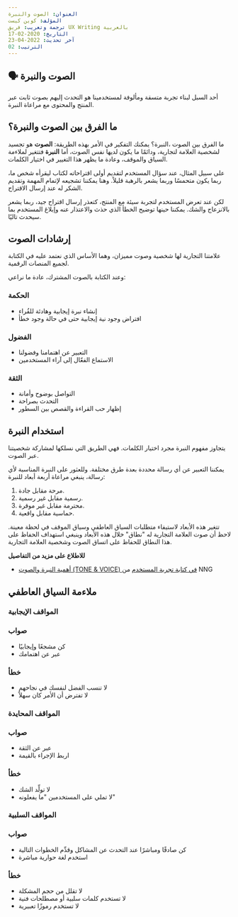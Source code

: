 ```yaml
---
العنوان: الصوت والنبرة
المؤلف: كوين كيست
ترجمة وتعريب: فريق UX Writing بالعربية
التاريخ: 2020-02-17
آخر تحديث: 2022-04-23
الترتيب: 02
---
```


## 🗣 الصوت والنبرة
أحد السبل لبناء تجربة متسقة ومألوفة لمستخدمينا هو التحدث إليهم بصوت ثابت عبر المنتج والمحتوى مع مراعاة النبرة.

## ما الفرق بين الصوت والنبرة؟

ما الفرق بين الصوت ،النبرة؟ يمكنك التفكير في الأمر بهذه الطريقة: **الصوت** هو تجسيد لشخصية العلامة لتجارية، ودائمًا ما يكون لديها نفس الصوت، أما **النبرة** فتتغير لملاءمة السياق والموقف، وعادة ما يظهر هذا التغيير في اختيار الكلمات.

على سبيل المثال، عند سؤال المستخدم لتقديم أولى اقتراحاته لكتاب ليقرأه شخص ما، ربما يكون متحمسًا وربما يشعر بالرهبة قليلاً. وهنا يمكننا تشجيعه لإتمام المهمة وتقديم الشكر له عند إرسال الاقتراح.

لكن عند تعرض المستخدم لتجربة سيئة مع المنتج، كتعذر إرسال اقتراح جيد، ربما يشعر بالانزعاج والشك. يمكننا حينها توضيح الخطأ الذي حذث والاعتذار عنه وإبلاغ المستخدم بما سيحدث تاليًا.

## إرشادات الصوت

علامتنا التجارية لها شخصية وصوت مميزان، وهما الأساس الذي نعتمد عليه في الكتابة لجميع المنصات الرقمية.

وعند الكتابة بالصوت المشترك، عادة ما نراعي:

### الحكمة

- إنشاء نبرة إيجابية وهادئة للقُراء
- افتراض وجود نية إيجابية حتى في حالة وجود خطأ

### الفضول

- التعبير عن اهتمامنا وفضولنا
- الاستماع الفعّال إلى آراء المستخدمين

### الثقة

- التواصل بوضوح وأمانة
- التحدث بصراحة
- إظهار حب القراءة والقصص بين السطور

## استخدام النبرة

يتجاوز مفهوم النبرة مجرد اختيار الكلمات. فهي الطريق التي نسلكها لمشاركة شخصيتنا عبر الصوت.

يمكننا التعبير عن أي رسالة محددة بعدة طرق مختلفة. وللعثور على النبرة المناسبة لأي رسالة، ينبغي مراعاة أربعة أبعاد للنبرة:

1. مرحة مقابل جادة.
2. رسمية مقابل غير رسمية.
3. محترمة مقابل غير موقرة.
4. حماسية مقابل واقعية.

تتغير هذه الأبعاد لاستيفاء متطلبات السياق العاطفي وسياق الموقف في لحظة معينة. لاحظ أن صوت العلامة التجارية له "نطاق" خلال هذه الأبعاد وينبغي استهداف الحفاظ على هذا النطاق للحفاظ على اتساق الصوت وشخصية العلامة التجارية.

**للاطلاع على مزيد من التفاصيل**

- [أهمية النبرة والصوت (TONE & VOICE) في كتابة تجربة المستخدم](https://uxwritingar.com/ux-writing/11830/) من NNG

## ملاءمة السياق العاطفي

### المواقف الإيجابية

<div class="usage-container">
  <div class="usage usage-yes">
    <h3>صواب</h3>
    <ul>
      <li>كن مشجعًا وإيجابيًا</li>
      <li>عبر عن اهتمامك</li>
    </ul>
  </div>
  <div class="usage usage-no">
    <h3>خطأ</h3>
    <ul>
      <li>لا تنسب الفضل لنفسك في نجاحهم</li>
      <li>لا تفترض أن الأمر كان سهلاً</li>
    </ul>
  </div>
</div>

### المواقف المحايدة


<div class="usage-container">
  <div class="usage usage-yes">
    <h3>صواب</h3>
    <ul>
      <li>عبر عن الثقة</li>
      <li>اربط الإجراء بالقيمة</li>
    </ul>
  </div>
  <div class="usage usage-no">
    <h3>خطأ</h3>
    <ul>
      <li>لا تولِّد الشك</li>
      <li>لا تملي على المستخدمين "ما يفعلونه"</li>
    </ul>
  </div>
</div>


### المواقف السلبية

<div class="usage-container">
  <div class="usage usage-yes">
    <h3>صواب</h3>
    <ul>
      <li>كن صادقًا ومباشرًا عند التحدث عن المشاكل وقدِّم الخطوات التالية</li>
      <li>استخدم لغة حوارية مباشرة</li>
    </ul>
  </div>
  <div class="usage usage-no">
    <h3>خطأ</h3>
    <ul>
      <li>لا تقلل من حجم المشكلة</li>
      <li>لا تستخدم كلمات سلبية أو مصطلحات فنية</li>
      <li>لا تستخدم رموزًا تعبيرية</li>
    </ul>
  </div>
</div>
